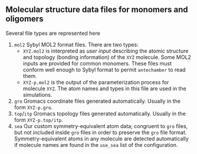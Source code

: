 ## Molecular structure data files for monomers and oligomers

Several file types are represented here

1. `mol2`  Sybyl MOL2 format files.  There are two types:
   * `XYZ.mol2` is interpreted as _user input_ describing the atomic structure and topology (bonding information) of the `XYZ` molecule.  Some MOL2 inputs are provided for common monomers.  These files must conform well enough to Sybyl format to permit `antechamber` to read them.
   * `XYZ-p.mol2` is the output of the parameterization process for molecule `XYZ`.  The atom names and types in this file are used in the simulations.
2. `gro`  Gromacs coordinate files generated automatically.  Usually in the form `XYZ-p.gro`.
3. `top`/`itp`  Gromacs topology files generated automatically.    Usually in the form `XYZ-p.top/itp`.
4. `sea` Our custom symmetry-equivalent atom data; congruent to `gro` files, but not included inside `gro` files in order to preserve the `gro` file format.  Symmetry-equivalent atoms in any molecule are detected automatically if molecule names are found in the `use_sea` list of the configuration.

 